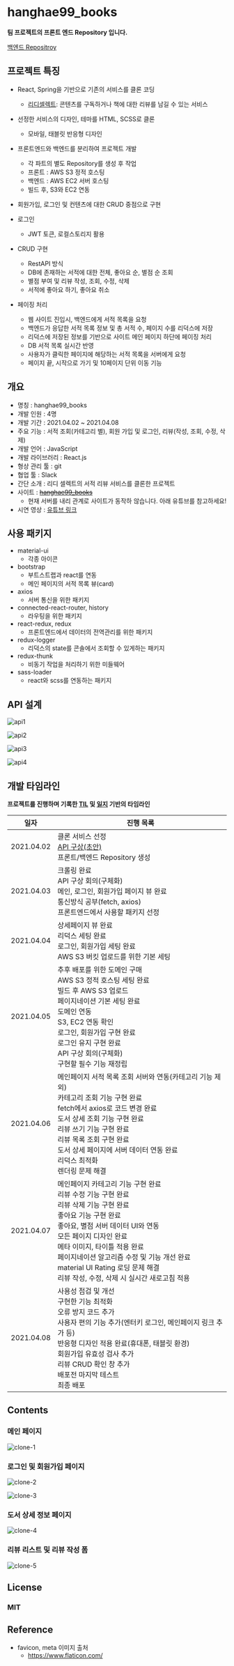 # hanghae99_books

**팀 프로젝트의 프론트 엔드 Repository 입니다.**

[백엔드 Repositroy](https://github.com/seongbinko/hanghae99_books)

## 프로젝트 특징

* React, Spring을 기반으로 기존의 서비스를 클론 코딩

  * [리디셀렉트](https://select.ridibooks.com/home): 콘텐츠를 구독하거나 책에 대한 리뷰를 남길 수 있는 서비스

* 선정한 서비스의 디자인, 테마를 HTML, SCSS로 클론

  * 모바일, 태블릿 반응형 디자인

* 프론트엔드와 백엔드를 분리하여 프로젝트 개발

  * 각 파트의 별도 Repository를 생성 후 작업
  * 프론트 : AWS S3 정적 호스팅
  * 백엔드 : AWS EC2 서버 호스팅
  * 빌드 후, S3와 EC2 연동

* 회원가입, 로그인 및 컨텐츠에 대한 CRUD 중점으로 구현

* 로그인

  * JWT 토큰, 로컬스토리지 활용

* CRUD 구현

  * RestAPI 방식
  * DB에 존재하는 서적에 대한 전체, 좋아요 순, 별점 순 조회
  * 별점 부여 및 리뷰 작성, 조회, 수정, 삭제
  * 서적에 좋아요 하기, 좋아요 취소

* 페이징 처리

  * 웹 사이트 진입시, 백엔드에게 서적 목록을 요청
  * 백엔드가 응답한 서적 목록 정보 및 총 서적 수, 페이지 수를 리덕스에 저장
  * 리덕스에 저장된 정보를 기반으로 사이트 메인 페이지 하단에 페이징 처리
  * DB 서적 목록 실시간 반영
  * 사용자가 클릭한 페이지에 해당하는 서적 목록을 서버에게 요청
  * 페이지 끝, 시작으로 가기 및 10페이지 단위 이동 기능

  

## 개요

* 명칭 : hanghae99_books
* 개발 인원 : 4명
* 개발 기간 : 2021.04.02 ~ 2021.04.08
* 주요 기능 : 서적 조회(카테고리 별), 회원 가입 및 로그인, 리뷰(작성, 조회, 수정, 삭제)
* 개발 언어 : JavaScript
* 개발 라이브러리 : React.js
* 형상 관리 툴 : git
* 협업 툴 : Slack
* 간단 소개 : 리디 셀렉트의 서적 리뷰 서비스를 클론한 프로젝트
* 사이트 : ~~[hanghae99_books](http://hanghae99books.site/)~~
  * 현재 서버를 내리 관계로 사이트가 동작하 않습니다. 아래 유튜브를 참고하세요!
* 시연 영상 : [유튜브  링크](https://youtu.be/U8rmn8h4lPw)



## 사용 패키지

* material-ui
  * 각종 아이콘
* bootstrap
  * 부트스트랩과 react를 연동
  * 메인 페이지의 서적 목록 뷰(card)
* axios
  * 서버 통신을 위한 패키지
* connected-react-router, history
  * 라우팅을 위한 패키지
* react-redux, redux
  * 프론트엔드에서 데이터의 전역관리를 위한 패키지
* redux-logger
  * 리덕스의 state를 콘솔에서 조회할 수 있게하는 패키지
* redux-thunk
  * 비동기 작업을 처리하기 위한 미들웨어
* sass-loader
  * react와 scss를 연동하는 패키지



## API 설계

![api1](images/api1.png)

![api2](images/api2.png)

![api3](images/api3.png)

![api4](images/api4.png)



## 개발 타임라인

**프로젝트를 진행하며 기록한 [TIL](https://github.com/greedysiru/TIL/tree/main/hanghae99) 및 [일지](https://greedysiru.tistory.com/category/이모저모/항해99%20일지) 기반의 타임라인**

| 일자       | 진행 목록                                                    |
| ---------- | ------------------------------------------------------------ |
| 2021.04.02 | 클론 서비스 선정<br />[ API 구상(초안)](https://docs.google.com/spreadsheets/d/14dzd7AIT8R0XmBXdqJpmf3p8h0dSwBAPmi3kCuonuSo/edit#gid=0)<br />프론트/백엔드 Repository 생성 |
| 2021.04.03 | 크롤링 완료<br />API 구상 회의(구체화)<br />메인, 로그인, 회원가입 페이지 뷰 완료<br />통신방식 공부(fetch, axios)<br />프론트엔드에서 사용할 패키지 선정 |
| 2021.04.04 | 상세페이지 뷰 완료<br />리덕스 세팅 완료<br />로그인, 회원가입 세팅 완료<br />AWS S3 버킷 업로드를 위한 기본 세팅 |
| 2021.04.05 | 추후 배포를 위한 도메인 구매<br />AWS S3 정적 호스팅 세팅 완료<br />빌드 후 AWS S3 업로드<br />페이지네이션 기본 세팅 완료<br />도메인 연동<br />S3, EC2 연동 확인<br />로그인, 회원가입 구현 완료<br />로그인 유지 구현 완료<br />API 구상 회의(구체화)<br />구현할 필수 기능 재정립 |
| 2021.04.06 | 메인페이지 서적 목록 조회 서버와 연동(카테고리 기능 제외)<br />카테고리 조회 기능 구현 완료<br />fetch에서 axios로 코드 변경 완료<br />도서 상세 조회 기능 구현 완료<br />리뷰 쓰기 기능 구현 완료<br />리뷰 목록 조회 구현 완료<br />도서 상세 페이지에 서버 데이터 연동 완료<br />리덕스 최적화<br />렌더링 문제 해결 |
| 2021.04.07 | 메인페이지 카테고리 기능 구현 완료<br />리뷰 수정 기능 구현 완료<br />리뷰 삭제 기능 구현 완료<br />좋아요 기능 구현 완료<br />좋아요, 별점 서버 데이터 UI와 연동<br />모든 페이지 디자인 완료<br />메타 이미지, 타이틀 적용 완료<br />페이지네이션 알고리즘 수정 및 기능 개선 완료<br />material UI Rating 로딩 문제 해결<br />리뷰 작성, 수정, 삭제 시 실시간 새로고침 적용 |
| 2021.04.08 | 사용성 점검 및 개선<br />구현한 기능 최적화<br />오류 방지 코드 추가<br />사용자 편의 기능 추가(엔터키 로그인, 메인페이지 링크 추가 등)<br />반응형 디자인 적용 완료(휴대폰, 태블릿 환경)<br />회원가입 유효성 검사 추가<br />리뷰 CRUD 확인 창 추가<br />배포전 마지막 테스트<br />최종 배포 |



## Contents

### 메인 페이지

![clone-1](images/clone-1.png)



### 로그인 및 회원가입 페이지

![clone-2](images/clone-2.png)

![clone-3](images/clone-3.png)



### 도서 상세 정보 페이지

![clone-4](images/clone-4.png)





### 리뷰 리스트 및 리뷰 작성 폼

![clone-5](images/clone-5.png)



## License

### MIT



## Reference

* favicon, meta 이미지 출처
  * https://www.flaticon.com/
